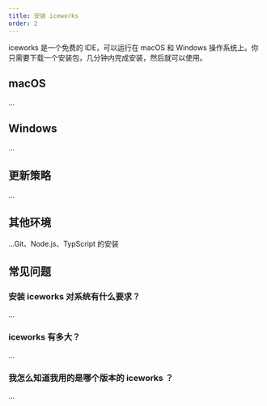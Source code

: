 ```yaml
---
title: 安装 iceworks
order: 2
---
```


iceworks 是一个免费的 IDE，可以运行在 macOS 和 Windows 操作系统上。你只需要下载一个安装包，几分钟内完成安装，然后就可以使用。

## macOS

...

## Windows

...

## 更新策略

...

## 其他环境

...Git、Node.js、TypScript 的安装

## 常见问题

### 安装 iceworks 对系统有什么要求？

...

### iceworks 有多大？

...

### 我怎么知道我用的是哪个版本的 iceworks ？

...
